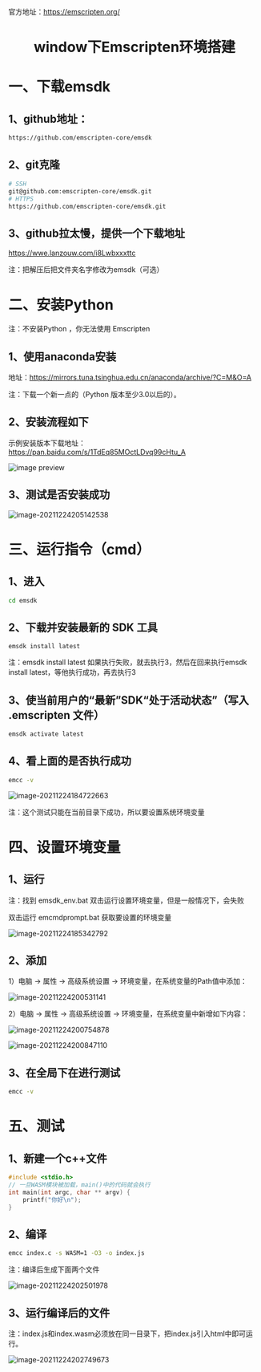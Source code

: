 官方地址：https://emscripten.org/

<h1 style="text-align: center;">window下Emscripten环境搭建</h1>

# 一、下载emsdk

## 1、github地址：

```bash
https://github.com/emscripten-core/emsdk
```

## 2、git克隆

```bash
# SSH
git@github.com:emscripten-core/emsdk.git
# HTTPS
https://github.com/emscripten-core/emsdk.git
```

## 3、github拉太慢，提供一个下载地址

https://wwe.lanzouw.com/i8Lwbxxxttc

注：把解压后把文件夹名字修改为emsdk（可选）

# 二、安装Python 

注：不安装Python ，你无法使用 Emscripten

## 1、使用anaconda安装

地址：https://mirrors.tuna.tsinghua.edu.cn/anaconda/archive/?C=M&O=A

注：下载一个新一点的（Python 版本至少3.0以后的）。

## 2、安装流程如下

示例安装版本下载地址：https://pan.baidu.com/s/1TdEq85MOctLDvq99cHtu_A

 ![image preview](https://not-have.github.io/file/images/202203272341679.png)

## 3、测试是否安装成功

 ![image-20211224205142538](https://not-have.github.io/file/images/202203272341107.png)

# 三、运行指令（cmd）

## 1、进入

```bash
cd emsdk
```

## 2、下载并安装最新的 SDK 工具

```ba
emsdk install latest
```

注：emsdk install latest 如果执行失败，就去执行3，然后在回来执行emsdk install latest，等他执行成功，再去执行3

## 3、使当前用户的“最新”SDK“处于活动状态”（写入 .emscripten 文件）

```bash
emsdk activate latest
```

## 4、看上面的是否执行成功

```bash
emcc -v
```

 ![image-20211224184722663](https://not-have.github.io/file/images/202203272343188.png)

注：这个测试只能在当前目录下成功，所以要设置系统环境变量

# 四、设置环境变量

## 1、运行

注：找到 emsdk_env.bat 双击运行设置环境变量，但是一般情况下，会失败

双击运行 emcmdprompt.bat 获取要设置的环境变量

 ![image-20211224185342792](https://not-have.github.io/file/images/202203272343155.png)

## 2、添加

1）电脑 -> 属性 -> 高级系统设置 -> 环境变量，在系统变量的Path值中添加：

 ![image-20211224200531141](https://not-have.github.io/file/images/202203272343367.png)

2）电脑 -> 属性 -> 高级系统设置 -> 环境变量，在系统变量中新增如下内容：

 ![image-20211224200754878](https://not-have.github.io/file/images/202203272343878.png)

 ![image-20211224200847110](https://not-have.github.io/file/images/202203272343796.png)

## 3、在全局下在进行测试

```bash
emcc -v
```

# 五、测试

## 1、新建一个c++文件

```c++
#include <stdio.h>
// 一旦WASM模块被加载，main()中的代码就会执行
int main(int argc, char ** argv) {
    printf("你好\n");
}
```

## 2、编译

```bash
emcc index.c -s WASM=1 -O3 -o index.js
```

注：编译后生成下面两个文件

 ![image-20211224202501978](https://not-have.github.io/file/images/202203272344159.png)

## 3、运行编译后的文件

注：index.js和index.wasm必须放在同一目录下，把index.js引入html中即可运行。

![image-20211224202749673](https://not-have.github.io/file/images/202203272344985.png)

